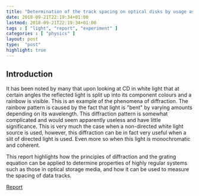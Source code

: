 ```yaml
---
title: "Determination of the track spacing on optical disks by usage as reection gratings."
date: 2018-09-21T22:19:34+01:00
lastmod: 2018-09-21T22:19:34+01:00
tags : [ "light", "report", "experiment" ]
categories : [ "physics" ]
layout: post
type:  "post"
highlight: true
---
```


## Introduction
It has been noted by many that upon looking at CD in white light that at certain angles the reflected light is split up into its component colours and a rainbow is visible. This is an example of the phenomena of diffraction. The rainbow pattern is caused by the fact that light is "bent" by varying amounts depending on its wavelength. This diffraction pattern is somewhat complicated and would seem apparently useless and have little significance. This is very much the case when a non-directed white light source is used, however, this diffraction can be in fact very useful when a slit of directed light is used. Even more so when this light is monochromatic and coherent.

This report highlights how the principles of diffraction and the grating equation can be applied to determine properties of highly regular systems such as those in optical storage media, and how it can be used to measure the spacing of data tracks.


[Report](../../reports/Reflection_Gratings.pdf)
